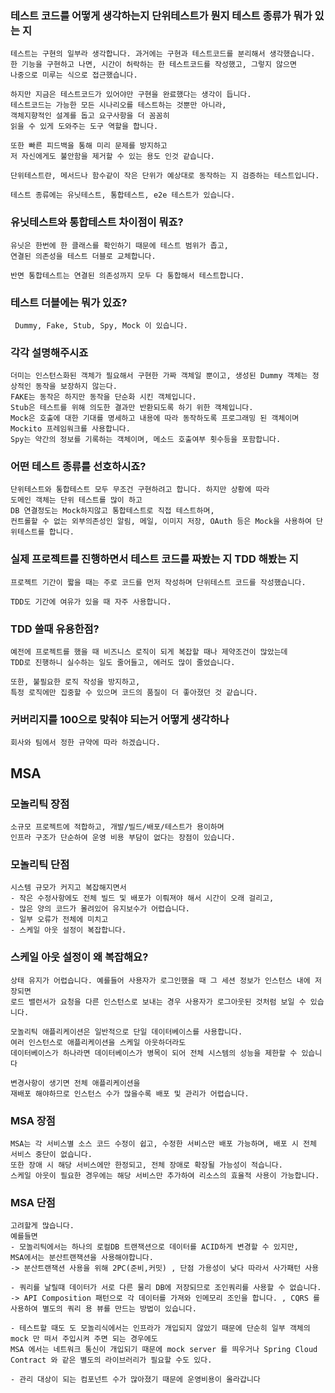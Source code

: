 ### 테스트 코드를 어떻게 생각하는지 단위테스트가 뭔지 테스트 종류가 뭐가 있는 지 

```text
테스트는 구현의 일부라 생각합니다. 과거에는 구현과 테스트코드를 분리해서 생각했습니다. 
한 기능을 구현하고 나면, 시간이 허락하는 한 테스트코드를 작성했고, 그렇지 않으면
나중으로 미루는 식으로 접근했습니다. 

하지만 지금은 테스트코드가 있어야만 구현을 완료했다는 생각이 듭니다. 
테스트코드는 가능한 모든 시나리오를 테스트하는 것뿐만 아니라, 
객체지향적인 설계를 돕고 요구사항을 더 꼼꼼히
읽을 수 있게 도와주는 도구 역할을 합니다. 

또한 빠른 피드백을 통해 미리 문제를 방지하고 
저 자신에게도 불안함을 제거할 수 있는 용도 인것 같습니다. 

단위테스트란, 메서드나 함수같이 작은 단위가 예상대로 동작하는 지 검증하는 테스트입니다. 

테스트 종류에는 유닛테스트, 통합테스트, e2e 테스트가 있습니다.
```

### 유닛테스트와 통합테스트 차이점이 뭐죠?

```text
유닛은 한번에 한 클래스를 확인하기 때문에 테스트 범위가 좁고, 
연결된 의존성을 테스트 더블로 교체합니다.

반면 통합테스트는 연결된 의존성까지 모두 다 통합해서 테스트합니다.  
```

### 테스트 더블에는 뭐가 있죠?

```text
 Dummy, Fake, Stub, Spy, Mock 이 있습니다. 
```

### 각각 설명해주시죠

```text
더미는 인스턴스화된 객체가 필요해서 구현한 가짜 객체일 뿐이고, 생성된 Dummy 객체는 정상적인 동작을 보장하지 않는다.
FAKE는 동작은 하지만 동작을 단순화 시킨 객체입니다.
Stub은 테스트를 위해 의도한 결과만 반환되도록 하기 위한 객체입니다.
Mock은 호출에 대한 기대를 명세하고 내용에 따라 동작하도록 프로그래밍 된 객체이며 Mockito 프레임워크를 사용합니다. 
Spy는 약간의 정보를 기록하는 객체이며, 메소드 호출여부 횟수등을 포함합니다. 
```

### 어떤 테스트 종류를 선호하시죠?

```text
단위테스트와 통합테스트 모두 무조건 구현하려고 합니다. 하지만 상황에 따라
도메인 객체는 단위 테스트를 많이 하고 
DB 연결정도는 Mock하지않고 통합테스트로 직접 테스트하며, 
컨트롤할 수 없는 외부의존성인 알림, 메일, 이미지 저장, OAuth 등은 Mock을 사용하여 단위테스트를 합니다. 
```

### 실제 프로젝트를 진행하면서 테스트 코드를 짜봤는 지 TDD 해봤는 지 

```text
프로젝트 기간이 짧을 때는 주로 코드를 먼저 작성하며 단위테스트 코드를 작성했습니다.

TDD도 기간에 여유가 있을 때 자주 사용합니다. 
```

### TDD 쓸때 유용한점?
 
```text
예전에 프로젝트를 했을 때 비즈니스 로직이 되게 복잡할 때나 제약조건이 많았는데 
TDD로 진행하니 실수하는 일도 줄어들고, 에러도 많이 줄었습니다.

또한, 불필요한 로직 작성을 방지하고, 
특정 로직에만 집중할 수 있으며 코드의 품질이 더 좋아졌던 것 같습니다.  
```

### 커버리지를 100으로 맞춰야 되는거 어떻게 생각하나 

```text
회사와 팀에서 정한 규약에 따라 하겠습니다.
```

## MSA

### 모놀리틱 장점

```text
소규모 프로젝트에 적합하고, 개발/빌드/배포/테스트가 용이하며 
인프라 구조가 단순하여 운영 비용 부담이 없다는 장점이 있습니다.
```

### 모놀리틱 단점

```text
시스템 규모가 커지고 복잡해지면서
- 작은 수정사항에도 전체 빌드 및 배포가 이뤄져야 해서 시간이 오래 걸리고,
- 많은 양의 코드가 몰려있어 유지보수가 어렵습니다.
- 일부 오류가 전체에 미치고 
- 스케일 아웃 설정이 복잡합니다.   
```

### 스케일 아웃 설정이 왜 복잡해요?

```text
상태 유지가 어렵습니다. 예를들어 사용자가 로그인했을 때 그 세션 정보가 인스턴스 내에 저장되면 
로드 밸런서가 요청을 다른 인스턴스로 보내는 경우 사용자가 로그아웃된 것처럼 보일 수 있습니다.

모놀리틱 애플리케이션은 일반적으로 단일 데이터베이스를 사용합니다. 
여러 인스턴스로 애플리케이션을 스케일 아웃하더라도 
데이터베이스가 하나라면 데이터베이스가 병목이 되어 전체 시스템의 성능을 제한할 수 있습니다

변경사항이 생기면 전체 애플리케이션을
재배포 해야하므로 인스턴스 수가 많을수록 배포 및 관리가 어렵습니다. 
```

### MSA 장점

```text
MSA는 각 서비스별 소스 코드 수정이 쉽고, 수정한 서비스만 배포 가능하며, 배포 시 전체 서비스 중단이 없습니다. 
또한 장애 시 해당 서비스에만 한정되고, 전체 장애로 확장될 가능성이 적습니다. 
스케일 아웃이 필요한 경우에는 해당 서비스만 추가하여 리소스의 효율적 사용이 가능합니다.
```

### MSA 단점

```text
고려할게 많습니다.
예를들면
- 모놀리틱에서는 하나의 로컬DB 트랜잭션으로 데이터를 ACID하게 변경할 수 있지만, 
MSA에서는 분산트랜잭션을 사용해야합니다. 
-> 분산트랜잭션 사용을 위해 2PC(준비,커밋) , 단점 가용성이 낮다 따라서 사가패턴 사용 

- 쿼리를 날릴때 데이터가 서로 다른 물리 DB에 저장되므로 조인쿼리를 사용할 수 없습니다. 
-> API Composition 패턴으로 각 데이터를 가져와 인메모리 조인을 합니다. , CQRS 를 사용하여 별도의 쿼리 용 뷰를 만드는 방법이 있습니다. 

- 테스트할 때도 도 모놀리식에서는 인프라가 개입되지 않았기 때문에 단순히 일부 객체의 mock 만 떠서 주입시켜 주면 되는 경우에도 
MSA 에서는 네트워크 통신이 개입되기 때문에 mock server 를 띄우거나 Spring Cloud Contract 와 같은 별도의 라이브러리가 필요할 수도 있다.

- 관리 대상이 되는 컴포넌트 수가 많아졌기 때문에 운영비용이 올라갑니다 
```